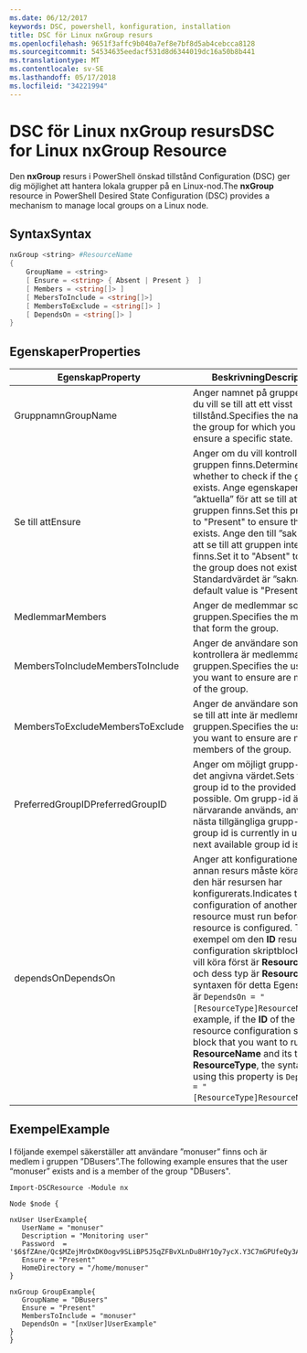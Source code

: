 ```yaml
---
ms.date: 06/12/2017
keywords: DSC, powershell, konfiguration, installation
title: DSC för Linux nxGroup resurs
ms.openlocfilehash: 9651f3affc9b040a7ef8e7bf8d5ab4cebcca8128
ms.sourcegitcommit: 54534635eedacf531d8d6344019dc16a50b8b441
ms.translationtype: MT
ms.contentlocale: sv-SE
ms.lasthandoff: 05/17/2018
ms.locfileid: "34221994"
---
```

# <a name="dsc-for-linux-nxgroup-resource"></a><span data-ttu-id="005a2-103">DSC för Linux nxGroup resurs</span><span class="sxs-lookup"><span data-stu-id="005a2-103">DSC for Linux nxGroup Resource</span></span>

<span data-ttu-id="005a2-104">Den **nxGroup** resurs i PowerShell önskad tillstånd Configuration (DSC) ger dig möjlighet att hantera lokala grupper på en Linux-nod.</span><span class="sxs-lookup"><span data-stu-id="005a2-104">The **nxGroup** resource in PowerShell Desired State Configuration (DSC) provides a mechanism to manage local groups on a Linux node.</span></span>

## <a name="syntax"></a><span data-ttu-id="005a2-105">Syntax</span><span class="sxs-lookup"><span data-stu-id="005a2-105">Syntax</span></span>

```powershell
nxGroup <string> #ResourceName
{
    GroupName = <string>
    [ Ensure = <string> { Absent | Present }  ]
    [ Members = <string[]> ]
    [ MebersToInclude = <string[]>]
    [ MembersToExclude = <string[]> ]
    [ DependsOn = <string[]> ]
}

```

## <a name="properties"></a><span data-ttu-id="005a2-106">Egenskaper</span><span class="sxs-lookup"><span data-stu-id="005a2-106">Properties</span></span>

|  <span data-ttu-id="005a2-107">Egenskap</span><span class="sxs-lookup"><span data-stu-id="005a2-107">Property</span></span> |  <span data-ttu-id="005a2-108">Beskrivning</span><span class="sxs-lookup"><span data-stu-id="005a2-108">Description</span></span> |
|---|---|
| <span data-ttu-id="005a2-109">Gruppnamn</span><span class="sxs-lookup"><span data-stu-id="005a2-109">GroupName</span></span>| <span data-ttu-id="005a2-110">Anger namnet på gruppen som du vill se till att ett visst tillstånd.</span><span class="sxs-lookup"><span data-stu-id="005a2-110">Specifies the name of the group for which you want to ensure a specific state.</span></span>|
| <span data-ttu-id="005a2-111">Se till att</span><span class="sxs-lookup"><span data-stu-id="005a2-111">Ensure</span></span>| <span data-ttu-id="005a2-112">Anger om du vill kontrollera att gruppen finns.</span><span class="sxs-lookup"><span data-stu-id="005a2-112">Determines whether to check if the group exists.</span></span> <span data-ttu-id="005a2-113">Ange egenskapen ”aktuella” för att se till att gruppen finns.</span><span class="sxs-lookup"><span data-stu-id="005a2-113">Set this property to "Present" to ensure the group exists.</span></span> <span data-ttu-id="005a2-114">Ange den till ”saknas” för att se till att gruppen inte finns.</span><span class="sxs-lookup"><span data-stu-id="005a2-114">Set it to "Absent" to ensure the group does not exist.</span></span> <span data-ttu-id="005a2-115">Standardvärdet är ”saknas”.</span><span class="sxs-lookup"><span data-stu-id="005a2-115">The default value is "Present".</span></span>|
| <span data-ttu-id="005a2-116">Medlemmar</span><span class="sxs-lookup"><span data-stu-id="005a2-116">Members</span></span>| <span data-ttu-id="005a2-117">Anger de medlemmar som utgör gruppen.</span><span class="sxs-lookup"><span data-stu-id="005a2-117">Specifies the members that form the group.</span></span>|
| <span data-ttu-id="005a2-118">MembersToInclude</span><span class="sxs-lookup"><span data-stu-id="005a2-118">MembersToInclude</span></span>| <span data-ttu-id="005a2-119">Anger de användare som du vill kontrollera är medlemmar i gruppen.</span><span class="sxs-lookup"><span data-stu-id="005a2-119">Specifies the users who you want to ensure are members of the group.</span></span>|
| <span data-ttu-id="005a2-120">MembersToExclude</span><span class="sxs-lookup"><span data-stu-id="005a2-120">MembersToExclude</span></span>| <span data-ttu-id="005a2-121">Anger de användare som du vill se till att inte är medlemmar i gruppen.</span><span class="sxs-lookup"><span data-stu-id="005a2-121">Specifies the users who you want to ensure are not members of the group.</span></span>|
| <span data-ttu-id="005a2-122">PreferredGroupID</span><span class="sxs-lookup"><span data-stu-id="005a2-122">PreferredGroupID</span></span>| <span data-ttu-id="005a2-123">Anger om möjligt grupp-id till det angivna värdet.</span><span class="sxs-lookup"><span data-stu-id="005a2-123">Sets the group id to the provided value if possible.</span></span> <span data-ttu-id="005a2-124">Om grupp-id är för närvarande används, används nästa tillgängliga grupp-id.</span><span class="sxs-lookup"><span data-stu-id="005a2-124">If the group id is currently in use, the next available group id is used.</span></span>|
| <span data-ttu-id="005a2-125">dependsOn</span><span class="sxs-lookup"><span data-stu-id="005a2-125">DependsOn</span></span> | <span data-ttu-id="005a2-126">Anger att konfigurationen av en annan resurs måste köras innan den här resursen har konfigurerats.</span><span class="sxs-lookup"><span data-stu-id="005a2-126">Indicates that the configuration of another resource must run before this resource is configured.</span></span> <span data-ttu-id="005a2-127">Till exempel om den **ID** resursens configuration skriptblock som du vill köra först är **ResourceName** och dess typ är **ResourceType**, syntaxen för detta Egenskapen är `DependsOn = "[ResourceType]ResourceName"`.</span><span class="sxs-lookup"><span data-stu-id="005a2-127">For example, if the **ID** of the resource configuration script block that you want to run first is **ResourceName** and its type is **ResourceType**, the syntax for using this property is `DependsOn = "[ResourceType]ResourceName"`.</span></span>|

## <a name="example"></a><span data-ttu-id="005a2-128">Exempel</span><span class="sxs-lookup"><span data-stu-id="005a2-128">Example</span></span>

<span data-ttu-id="005a2-129">I följande exempel säkerställer att användare ”monuser” finns och är medlem i gruppen ”DBusers”.</span><span class="sxs-lookup"><span data-stu-id="005a2-129">The following example ensures that the user “monuser” exists and is a member of the group "DBusers".</span></span>

```
Import-DSCResource -Module nx

Node $node {

nxUser UserExample{
   UserName = "monuser"
   Description = "Monitoring user"
   Password  =    '$6$fZAne/Qc$MZejMrOxDK0ogv9SLiBP5J5qZFBvXLnDu8HY1Oy7ycX.Y3C7mGPUfeQy3A82ev3zIabhDQnj2ayeuGn02CqE/0'
   Ensure = "Present"
   HomeDirectory = "/home/monuser"
}

nxGroup GroupExample{
   GroupName = "DBusers"
   Ensure = "Present"
   MembersToInclude = "monuser"
   DependsOn = "[nxUser]UserExample"
}
}
```